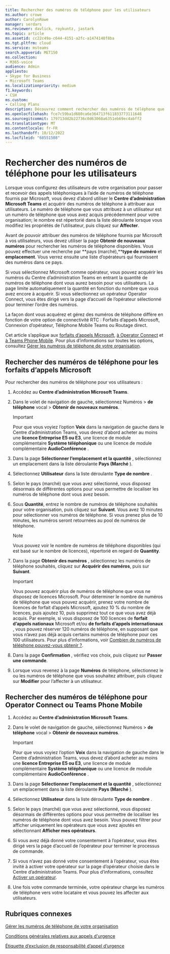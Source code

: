 ```yaml
---
title: Rechercher des numéros de téléphone pour les utilisateurs
ms.author: crowe
author: CarolynRowe
manager: serdars
ms.reviewer: davlick, roykuntz, jastark
ms.topic: article
ms.assetid: cc22c49a-c644-4151-a2fc-a1474148f8ba
ms.tgt.pltfrm: cloud
ms.service: msteams
search.appverid: MET150
ms.collection:
- M365-voice
audience: Admin
appliesto:
- Skype for Business
- Microsoft Teams
ms.localizationpriority: medium
f1.keywords:
- CSH
ms.custom:
- Calling Plans
description: Découvrez comment rechercher des numéros de téléphone que vous pouvez affecter à vos utilisateurs, par pays ou région et ville, et spécifiez la quantité de numéros dont vous avez besoin.
ms.openlocfilehash: fce7c59ba1d680ca6e364713f611833773111648
ms.sourcegitcommit: 179713dd2b22736c0d63060a6351eb69ec4abff2
ms.translationtype: MT
ms.contentlocale: fr-FR
ms.lasthandoff: 10/12/2022
ms.locfileid: "68551508"
---
```

# <a name="search-for-telephone-numbers-for-users"></a>Rechercher des numéros de téléphone pour les utilisateurs

Lorsque vous configurez des utilisateurs de votre organisation pour passer et recevoir des appels téléphoniques à l’aide de numéros de téléphone fournis par Microsoft, vous devez d’abord utiliser le **Centre d’administration Microsoft Teams** et acquérir des numéros de téléphone à attribuer aux utilisateurs. Le numéro de téléphone que vous attribuez à un utilisateur est un numéro de téléphone que vous avez acquis précédemment pour votre organisation; le nombre est répertorié dans la liste déroulante lorsque vous modifiez les propriétés de l’utilisateur, puis cliquez sur **Affecter**.
  
Avant de pouvoir attribuer des numéros de téléphone fournis par Microsoft à vos utilisateurs, vous devez utiliser la page **Obtenir de nouveaux numéros** pour rechercher les numéros de téléphone disponibles. Vous pouvez effectuer une recherche par **pays (marché),****type de numéro** et **emplacement**. Vous verrez ensuite une liste d’opérateurs qui fournissent des numéros dans ce pays.

Si vous sélectionnez Microsoft comme opérateur, vous pouvez acquérir les numéros du Centre d’administration Teams en entrant la quantité de numéros de téléphone dont vous aurez besoin pour vos utilisateurs. La page limite automatiquement la quantité en fonction du nombre que vous avez encore à acquérir. Si vous sélectionnez un opérateur Operator Connect, vous êtes dirigé vers la page d’accueil de l’opérateur sélectionné pour terminer l’ordre des numéros.

La façon dont vous acquérez et gérez des numéros de téléphone diffère en fonction de votre option de connectivité RTC : Forfaits d’appels Microsoft, Connexion d’opérateur, Téléphone Mobile Teams ou Routage direct.

Cet article s’applique aux [forfaits d’appels Microsoft](#search-for-telephone-numbers-for-microsoft-calling-plans), [à Operator Connect](#search-for-telephone-numbers-for-operator-connect-or-teams-phone-mobile) et [à Teams Phone Mobile](#search-for-telephone-numbers-for-operator-connect-or-teams-phone-mobile). Pour plus d’informations sur toutes les options, consultez [Gérer les numéros de téléphone de votre organisation](/microsoftteams/manage-phone-numbers-landing-page).

## <a name="search-for-telephone-numbers-for-microsoft-calling-plans"></a>Rechercher des numéros de téléphone pour les forfaits d’appels Microsoft

Pour rechercher des numéros de téléphone pour vos utilisateurs :
  
1. Accédez au **Centre d’administration Microsoft Teams**.

2. Dans le volet de navigation de gauche, sélectionnez Numéros  > **de téléphone** vocal  > **Obtenir de nouveaux numéros**.
  
    > [!IMPORTANT]
    > Pour que vous voyiez l’option **Voix** dans la navigation de gauche dans le Centre d’administration Teams, vous devez d’abord acheter au moins une **licence Entreprise E5 ou E3**, une licence de module complémentaire **Système téléphonique** ou une licence de module complémentaire **AudioConférence** .  

3. Dans la page **Sélectionner l’emplacement et la quantité** , sélectionnez un emplacement dans la liste déroulante **Pays (Marché** ).

4. Sélectionnez **Utilisateur** dans la liste déroulante **Type de nombre** .

5. Selon le pays (marché) que vous avez sélectionné, vous disposez désormais de différentes options pour vous permettre de localiser les numéros de téléphone dont vous avez besoin.  

6. Sous **Quantité**, entrez le nombre de numéros de téléphone souhaités pour votre organisation, puis cliquez sur **Suivant**. Vous avez 10 minutes pour sélectionner vos numéros de téléphone. Si vous prenez plus de 10 minutes, les numéros seront retournées au pool de numéros de téléphone.

    > [!NOTE]
    > Vous pouvez voir le nombre de numéros de téléphone disponibles (qui est basé sur le nombre de licences), répertorié en regard de **Quantity**.
  
7. Dans la page **Obtenir des numéros** , sélectionnez les numéros de téléphone souhaités, cliquez sur **Acquérir des numéros**, puis sur **Suivant**.

    > [!IMPORTANT]
    > Vous pouvez acquérir plus de numéros de téléphone que vous ne disposez de licences Microsoft. Pour déterminer le nombre de numéros de téléphone que vous pouvez acquérir, prenez votre nombre de licences de forfait d’appels Microsoft, ajoutez 10 % du nombre de licences, puis ajoutez 10, puis supprimez tout ce que vous avez déjà acquis. Par exemple, si vous disposez de 100 licences de **forfait d’appels nationaux** Microsoft et/ou **de forfaits d’appels internationaux** , vous pouvez réserver 120 numéros de téléphone, en supposant que vous n’avez pas déjà acquis certains numéros de téléphone pour ces 100 utilisateurs. Pour plus d’informations, voir [Combien de numéros de téléphone pouvez-vous obtenir ?](./how-many-phone-numbers-can-you-get.md).

8. Dans la page **Confirmation** , vérifiez vos choix, puis cliquez sur **Passer une commande**.

9. Lorsque vous revenez à la page **Numéros** de téléphone, sélectionnez le ou les numéros de téléphone que vous souhaitez attribuer, puis cliquez sur **Modifier** pour l’affecter à un utilisateur.

## <a name="search-for-telephone-numbers-for-operator-connect-or-teams-phone-mobile"></a>Rechercher des numéros de téléphone pour Operator Connect ou Teams Phone Mobile

1. Accédez au **Centre d’administration Microsoft Teams**.

2. Dans le volet de navigation de gauche, sélectionnez Numéros  > **de téléphone** vocal  > **Obtenir de nouveaux numéros**.
  
    > [!IMPORTANT]
    > Pour que vous voyiez l’option **Voix** dans la navigation de gauche dans le Centre d’administration Teams, vous devez d’abord acheter au moins une **licence Entreprise E5 ou E3**, une licence de module complémentaire **Système téléphonique** ou une licence de module complémentaire **AudioConférence** .  

3. Dans la page **Sélectionner l’emplacement et la quantité** , sélectionnez un emplacement dans la liste déroulante **Pays (Marché** ).

4. Sélectionnez **Utilisateur** dans la liste déroulante **Type de nombre** .

5. Selon le pays (marché) que vous avez sélectionné, vous disposez désormais de différentes options pour vous permettre de localiser les numéros de téléphone dont vous avez besoin. Vous pouvez filtrer pour afficher uniquement les opérateurs que vous avez ajoutés en sélectionnant **Afficher mes opérateurs**.

6. Si vous avez déjà donné votre consentement à l’opérateur, vous êtes dirigé vers la page d’accueil de l’opérateur pour terminer le processus de commande.

7. Si vous n’avez pas donné votre consentement à l’opérateur, vous êtes invité à activer votre opérateur sur la page d’opérateur choisie dans le Centre d’administration Teams. Pour plus d’informations, consultez [Activer un opérateur](operator-connect-configure.md#enable-an-operator).

8. Une fois votre commande terminée, votre opérateur charge les numéros de téléphone vers votre locataire et vous pouvez les affecter aux utilisateurs.  

## <a name="related-topics"></a>Rubriques connexes

[Gérer les numéros de téléphone de votre organisation](manage-phone-numbers-landing-page.md)

[Conditions générales relatives aux appels d'urgence](./emergency-calling-terms-and-conditions.md)

[Étiquette d’exclusion de responsabilité d’appel d’urgence](https://github.com/MicrosoftDocs/OfficeDocs-SkypeForBusiness/blob/live/Teams/downloads/emergency-calling/emergency-calling-label-(en-us)-(v.1.0).zip?raw=true)
